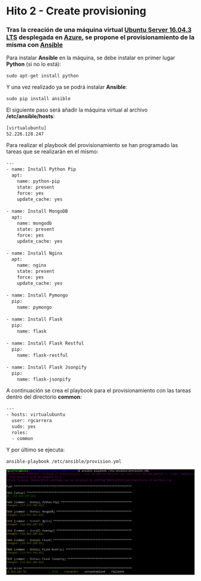 # Hito 2 - Create provisioning

### Tras la creación de una máquina virtual [Ubuntu Server 16.04.3 LTS](https://www.ubuntu.com/download/server) desplegada en [Azure](https://azure.microsoft.com/es-es/), se propone el provisionamiento de la misma con [Ansible](https://www.ansible.com/)

Para instalar **Ansible** en la máquina, se debe instalar en primer lugar **Python** (si no lo está):
```
sudo apt-get install python
```
Y una vez realizado ya se podrá instalar **Ansible**:
```
sudo pip install ansible
```
El siguiente paso será añadir la máquina virtual al archivo **/etc/ansible/hosts**:
```
[virtualubuntu]
52.226.128.247
```
Para realizar el playbook del provisionamiento se han programado las tareas que se realizarán en el mismo:
```
---
- name: Install Python Pip
  apt:
    name: python-pip
    state: present
    force: yes
    update_cache: yes

- name: Install MongoDB
  apt:
    name: mongodb
    state: present
    force: yes
    update_cache: yes

- name: Install Nginx
  apt:
    name: nginx
    state: present
    force: yes
    update_cache: yes

- name: Install Pymongo
  pip:
    name: pymongo

- name: Install Flask
  pip:
    name: flask

- name: Install Flask Restful
  pip:
    name: flask-restful

- name: Install Flask Jsonpify
  pip:
    name: flask-jsonpify
```
A continuación se crea el playbook para el provisionamiento con las tareas dentro del directorio **common**:
```
---
- hosts: virtualubuntu
  user: rgcarrera
  sudo: yes
  roles:
  - common
```
Y por último se ejecuta:
```
ansible-playbook /etc/ansible/provision.yml
```

![alt text](/provision/ansible/images/provisioning.png "Provisioning")
